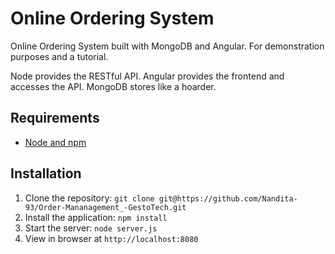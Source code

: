 # Online Ordering System

Online Ordering System built with MongoDB and Angular. For demonstration purposes and a tutorial.

Node provides the RESTful API. Angular provides the frontend and accesses the API. MongoDB stores like a hoarder.

## Requirements

- [Node and npm](http://nodejs.org)

## Installation

1. Clone the repository: `git clone git@https://github.com/Nandita-93/Order-Mananagement_-GestoTech.git`
2. Install the application: `npm install`
3. Start the server: `node server.js`
4. View in browser at `http://localhost:8080`


